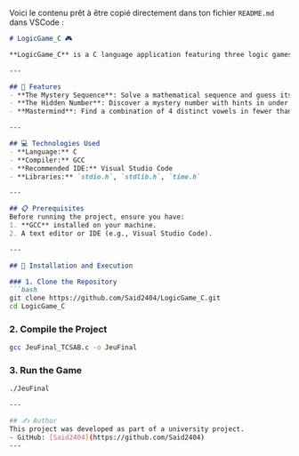 Voici le contenu prêt à être copié directement dans ton fichier `README.md` dans VSCode :

```markdown
# LogicGame_C 🎮

**LogicGame_C** is a C language application featuring three logic games designed to challenge your problem-solving skills and creativity.

---

## 🌟 Features
- **The Mystery Sequence**: Solve a mathematical sequence and guess its 4th term.
- **The Hidden Number**: Discover a mystery number with hints in under 10 attempts.
- **Mastermind**: Find a combination of 4 distinct vowels in fewer than 10 tries.

---

## 💻 Technologies Used
- **Language:** C
- **Compiler:** GCC
- **Recommended IDE:** Visual Studio Code
- **Libraries:** `stdio.h`, `stdlib.h`, `time.h`

---

## 📋 Prerequisites
Before running the project, ensure you have:
1. **GCC** installed on your machine.
2. A text editor or IDE (e.g., Visual Studio Code).

---

## 🚀 Installation and Execution

### 1. Clone the Repository
```bash
git clone https://github.com/Said2404/LogicGame_C.git
cd LogicGame_C
```

### 2. Compile the Project
```bash
gcc JeuFinal_TCSAB.c -o JeuFinal
```

### 3. Run the Game
```bash
./JeuFinal

---

## ✍️ Author
This project was developed as part of a university project.
- GitHub: [Said2404](https://github.com/Said2404)
---

